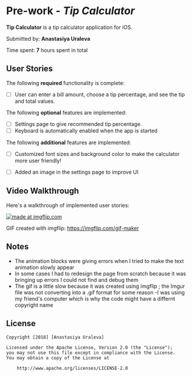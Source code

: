 
# Pre-work - *Tip Calculator*

**Tip Calculator** is a tip calculator application for iOS.

Submitted by: **Anastasiya Uraleva**

Time spent: **7** hours spent in total

## User Stories

The following **required** functionality is complete:

* [ ] User can enter a bill amount, choose a tip percentage, and see the tip and total values.

The following **optional** features are implemented:
* [ ] Settings page to give recommended tip percentage.
* [ ] Keyboard is automatically enabled when the app is started

The following **additional** features are implemented:

- [ ] Customized font sizes and background color to make the calculator more user friendly!
- [ ] Added an image in the settings page to improve UI


## Video Walkthrough 

Here's a walkthrough of implemented user stories:

<a href="https://imgflip.com/gif/2pqo6c"><img src="https://i.imgflip.com/2pqo6c.gif" title="made at imgflip.com"/></a>

GIF created with imgflip: https://imgflip.com/gif-maker 

## Notes

- The animation blocks were giving errors when I tried to make the text animation slowly appear
- In some cases I had to redesign the page from scratch because it was bringing up errors I could not find and debug them
- The gif is a little slow because it was created using imgflip ;  the Imgur file was not converting into a .gif format for    some reason
-I was using my friend's computer which is why the code might have a differnt copyright name

## License

    Copyright [2018] [Anastasiya Uraleva]

    Licensed under the Apache License, Version 2.0 (the "License");
    you may not use this file except in compliance with the License.
    You may obtain a copy of the License at

        http://www.apache.org/licenses/LICENSE-2.0

